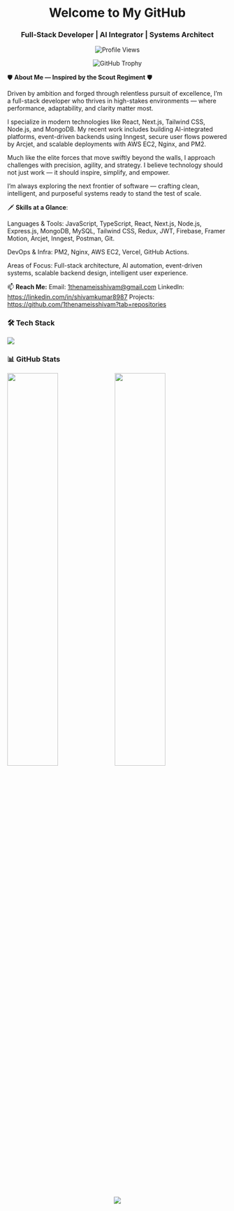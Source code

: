 <h1 align="center">Welcome to My GitHub</h1> <h3 align="center">Full-Stack Developer | AI Integrator | Systems Architect</h3> <p align="center"> <img src="https://komarev.com/ghpvc/?username=1thenameisshivam&label=Profile%20views&color=0e75b6&style=flat" alt="Profile Views" /> </p> <p align="center"> <img src="https://github-profile-trophy.vercel.app/?username=1thenameisshivam&theme=tokyonight&margin-w=15&margin-h=15" alt="GitHub Trophy" /> </p>
🛡️ <strong>About Me — Inspired by the Scout Regiment</strong> 🛡️

Driven by ambition and forged through relentless pursuit of excellence, I’m a full-stack developer who thrives in high-stakes environments — where performance, adaptability, and clarity matter most.

I specialize in modern technologies like React, Next.js, Tailwind CSS, Node.js, and MongoDB. My recent work includes building AI-integrated platforms, event-driven backends using Inngest, secure user flows powered by Arcjet, and scalable deployments with AWS EC2, Nginx, and PM2.

Much like the elite forces that move swiftly beyond the walls, I approach challenges with precision, agility, and strategy. I believe technology should not just work — it should inspire, simplify, and empower.

I’m always exploring the next frontier of software — crafting clean, intelligent, and purposeful systems ready to stand the test of scale.

🗡️ <strong>Skills at a Glance</strong>:

Languages & Tools: JavaScript, TypeScript, React, Next.js, Node.js, Express.js, MongoDB, MySQL, Tailwind CSS, Redux, JWT, Firebase, Framer Motion, Arcjet, Inngest, Postman, Git.

DevOps & Infra: PM2, Nginx, AWS EC2, Vercel, GitHub Actions.

Areas of Focus: Full-stack architecture, AI automation, event-driven systems, scalable backend design, intelligent user experience.

📫 <strong>Reach Me:</strong>
Email: 1thenameisshivam@gmail.com
LinkedIn: https://linkedin.com/in/shivamkumar8987
Projects: https://github.com/1thenameisshivam?tab=repositories

<h3>🛠️ Tech Stack</h3> <p align="left"> <img src="https://skillicons.dev/icons?i=js,ts,react,nextjs,nodejs,express,mongodb,mysql,html,css,tailwind,redux,git,vercel,postman" /> </p>
<h3>📊 GitHub Stats</h3> <p align="left"> <img width="48%" src="https://github-readme-stats.vercel.app/api?username=1thenameisshivam&show_icons=true&theme=tokyonight" /> <img width="48%" src="https://github-readme-streak-stats.herokuapp.com?user=1thenameisshivam&theme=tokyonight" /> </p> <p align="center"> <img src="https://github-readme-stats.vercel.app/api/top-langs/?username=1thenameisshivam&layout=compact&theme=tokyonight" /> </p>
